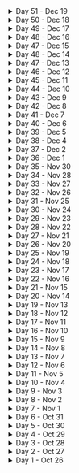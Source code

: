 <details>
   <summary>Day 51 - Dec 19</summary>
   
    - portfolio updation
    
</details>

<details>
   <summary>Day 50 - Dec 18</summary>
   
  - 🗞 [News](https://www.hindustantimes.com/technology/google-suspended-2-500-fraudulent-loan-apps-on-play-store-fm-sitharaman-101702905875291.html) - Google suspended 2,500 fraudulent loan apps on Play Store: FM Sitharaman
   - 🧠 Facts - Giraffes need surprisingly little sleep. The average giraffe sleeps for 4.6 hours per day. 
    
</details>

<details>
   <summary>Day 49 - Dec 17</summary>
   
    - portfolio updation
    
</details>

<details>
   <summary>Day 48 - Dec 16</summary>
   
    - portfolio updation
    
</details>

<details>
   <summary>Day 47 - Dec 15</summary>
   
    - portfolio updation
    
</details>

<details>
   <summary>Day 48 - Dec 14</summary>
   
  - 🗞 [News](https://www.livemint.com/technology/tech-news/elon-musks-grok-ai-is-now-available-in-india-heres-how-you-can-get-access-to-the-chatbot-xai-11702519015854.html) - Elon Musk's Grok AI is now available for users in India
   - 🧠 Facts - grinch - a person who is mean-spirited and unfriendly
    
</details>

<details>
   <summary>Day 47 - Dec 13</summary>
   
  - 🗞 [News](https://www.hindustantimes.com/cities/bengaluru-news/vande-bharat-express-likely-to-be-started-between-bengaluru-coimbatore-details-101702372633381.html) - Apprenticeship Openings Jump By 75% Across India, Engineering, Industrial Sectors Take Lead: TeamLease Report
   - 🧠 Facts - win·some - attractive or appealing in appearance or character:
    
</details>

<details>
   <summary>Day 46 - Dec 12</summary>
   
    - devlopment of twinsta
    
</details>

<details>
   <summary>Day 45 - Dec 11</summary>
   
    - devlopment of twinsta
    
</details>

<details>
   <summary>Day 44 - Dec 10</summary>
   
    - devlopment of twinsta
    
</details>

<details>
   <summary>Day 43 - Dec 9</summary>
   
    - devlopment of twinsta
    
</details>

<details>
   <summary>Day 42 - Dec 8</summary>
   
    - devlopment of twinsta
    
</details>

<details>
   <summary>Day 41 - Dec 7</summary>
   
       - 🗞 [News](https://www.thequint.com/tech-and-auto/tech-news/google-introduces-gmail-ai-update-to-fight-spam-know-about-retvec-feature) - Google Introduces Gmail AI Update To Fight Spam; Know About the 'RETVec'(Resilient and Efficient Text Vectorizer) Feature
   - 🧠 Facts - tran·quil·i·ty - the quality or state of being tranquil; calm:
    
</details>

<details>
   <summary>Day 40 - Dec 6</summary>
   
       - 🗞 [News](https://knnindia.co.in/news/newsdetails/economy/apprenticeship-openings-jump-by-75-across-india-engineering-industrial-sectors-take-lead-teamlease-report?utm_source=newsshowcase&utm_medium=gnews&utm_campaign=CDAqEAgAKgcICjCUh6sLMJGSwwMwn-TKAg&utm_content=rundown) - Apprenticeship Openings Jump By 75% Across India, Engineering, Industrial Sectors Take Lead: TeamLease Report
   - 🧠 Facts - lev·i·ty - humor or frivolity, especially the treatment of a serious matter with humor or in a manner lacking due respect:
    
</details>

<details>
   <summary>Day 39 - Dec 5</summary>
   
    - devlopment of twinsta
    
</details>

<details>
   <summary>Day 38 - Dec 4</summary>
   
    - devlopment of twinsta
    
</details>

<details>
   <summary>Day 37 - Dec 2</summary>
   
    - devlopment of twinsta
    
</details>

<details>
   <summary>Day 36 - Dec 1</summary>

    - 🗞 [News](https://zeenews.india.com/electric-vehicles/tesla-cybertruck-launched-in-us-market-priced-much-higher-than-expected-2694079.html) - Tesla Cybertruck Launched In US Market, Priced Much Higher Than Expected
   - 🧠 Facts - resilient - strong enough to deal with illness, a shock, change, etc.
    
</details>

<details>
   <summary>Day 35 - Nov 30</summary>

    - 🗞 [News](https://news.google.com/articles/CBMiUWh0dHBzOi8vd3d3LmZvbmVhcmVuYS5jb20vYmxvZy80MTE0NzEvZ29vZ2xlLXBsYXktYmVzdC1hcHBzLWdhbWVzLTIwMjMtaW5kaWEuaHRtbNIBVWh0dHBzOi8vd3d3LmZvbmVhcmVuYS5jb20vYmxvZy80MTE0NzEvZ29vZ2xlLXBsYXktYmVzdC1hcHBzLWdhbWVzLTIwMjMtaW5kaWEuaHRtbC9hbXA?hl=en-IN&gl=IN&ceid=IN%3Aen) - best apps and games of 2023 on Google Play in India
   - 🧠 Facts - sough - make a moaning, whistling, or rushing sound:
    
</details>

<details>
   <summary>Day 34 - Nov 28</summary>

    - 🗞 [News](https://www.indiatvnews.com/technology/news/your-gmail-account-will-be-deleted-on-december-1-if-google-2023-11-28-904740) - Your gmail account will be deleted on December 1
   - 🧠 Facts - Detritus refers to debris—that is, the pieces that remain when something breaks, falls apart, or is destroyed.
    
</details>

<details>
   <summary>Day 33 - Nov 27</summary>

    - 🗞 [News](https://odishatv.in/news/national/over-99-mobile-phones-used-in-india-are-made-in-india-ashwini-vaishnaw-221265?utm_source=newsshowcase&utm_medium=gnews&utm_campaign=CDAqEAgAKgcICjDkxoYLMIjGhAMwwe8W&utm_content=rundown) - Over 99% mobile phones used in India are made in India: Ashwini Vaishnaw
   - 🧠 Facts - Culprit refers to a person who has committed a crime or done something wrong. Culprit can also refer to the source or cause of a problem.
    
</details>

<details>
   <summary>Day 32 - Nov 26</summary>

    - 🗞 [News](https://www.businesstoday.in/technology/news/story/foxconns-hon-hai-announces-16-bn-factory-investment-in-india-407279-2023-11-27) - Foxconn's Hon Hai announces $1.6-bn factory investment in India
   - 🧠 Facts - met·a·phor - a figure of speech in which a word or phrase is applied to an object or action to which it is not literally applicable
    
</details>

<details>
   <summary>Day 31 - Nov 25</summary>

   - devlopment of twinsta
    
</details>

<details>
   <summary>Day 30 - Nov 24</summary>

   - devlopment of twinsta
    
</details>

<details>
   <summary>Day 29 - Nov 23</summary>

   - started devlopment of twinsta
    
</details>

<details>
   <summary>Day 28 - Nov 22</summary>

   - 🗞 [News](https://www.ndtv.com/world-news/sam-altman-to-return-as-openai-ceo-4595396) - Massive Twist In OpenAI Saga, Sam Altman Returns As CEO Within 5 Days
   - 🧠 Facts - gour·mand - a person who enjoys eating and often eats too much.
</details>

<details>
   <summary>Day 27 - Nov 21</summary>

   - 🗞 [News](https://news.google.com/articles/CBMigAFodHRwczovL3d3dy5jbmJjdHYxOC5jb20vdGVjaG5vbG9neS9taWNyb3NvZnQtdW52ZWlscy1vdXRsb29rLWxpdGUtd2l0aC1zbXMtbG9jYWwtbGFuZ3VhZ2Utc3VwcG9ydC1mb3ItaW5kaWFuLXVzZXJzLTE4Mzc1MTQxLmh0bdIBhAFodHRwczovL3d3dy5jbmJjdHYxOC5jb20vdGVjaG5vbG9neS9taWNyb3NvZnQtdW52ZWlscy1vdXRsb29rLWxpdGUtd2l0aC1zbXMtbG9jYWwtbGFuZ3VhZ2Utc3VwcG9ydC1mb3ItaW5kaWFuLXVzZXJzLTE4Mzc1MTQxLmh0bS9hbXA?hl=en-IN&gl=IN&ceid=IN%3Aen) - Microsoft unveils Outlook Lite with SMS, local language support for Indian users
   - 🧠 Facts - In Los Angeles, there are fewer people than there are cars.
</details>

<details>
   <summary>Day 26 - Nov 20</summary>

   - 🗞 [News](https://timesofindia.indiatimes.com/gadgets-news/microsoft-hires-former-chatgpt-boss-sam-altman-to-lead-ai-team/articleshow/105351543.cms) - Microsoft hires former ChatGPT boss Sam Altman to lead AI team
   - 🧠 Facts - Donkey's milk is the best natural substitute for human milk.
</details>

<details>
   <summary>Day 25 - Nov 19</summary>

   - 🗞 [News](https://twitter.com/stats_feed/status/1725906996979773855?ref_src=twsrc%5Etfw%7Ctwcamp%5Etweetembed%7Ctwterm%5E1725906996979773855%7Ctwgr%5E51c7ed46f04d4d7bc1af47b2f8c7b60dbbe37a05%7Ctwcon%5Es1_&ref_url=https%3A%2F%2Fwww.livemint.com%2Fcompanies%2Fpeople%2Ffrom-apples-steve-jobs-to-openais-sam-altman-heres-the-list-of-founders-fired-from-their-own-companies-11700372220909.html) - Sam Altman fired as OpenAI CEO
   - 🧠 Facts - According to the Bible, the chicken came before the egg (Genesis 1:20-22).
</details>

<details>
   <summary>Day 24 - Nov 18</summary>

   - <img align="center" src="https://raw.githubusercontent.com/rahuldkjain/github-profile-readme-generator/master/src/images/icons/Social/youtube.svg" height="15" width="15" />[
      Youtube](https://mail.google.com/mail/u/0/#starred/FMfcgzGwHfkkbRKKnrCgvsxxMLWPBCXq) - Rakuten Technology Conference 2023
   - 🗞 [News](https://www.cnbctv18.com/technology/sam-altman-fired-as-openai-ceo-how-the-tech-world-reacted-18354441.htm) - Sam Altman fired as OpenAI CEO
   - 🧠 Facts - With 16 percent of total global production India is the world largest producer of milk in the world. 
</details>

<details>
   <summary>Day 23 - Nov 17</summary>

   - <img align="center" src="https://raw.githubusercontent.com/rahuldkjain/github-profile-readme-generator/master/src/images/icons/Social/youtube.svg" height="15" width="15" />[
      Youtube](https://youtube.com/shorts/a-ExHGsk_c8?si=jGuK7sjb8g2LLrgJ) - console log object trick
   - 🗞 [News](https://www.thehindu.com/sci-tech/technology/spotify-use-googles-ai-tailor-podcasts-audiobooks-recommendations/article67540021.ece) - Spotify expanded its partnership with Google Cloud to use large language models (LLMs) to help identify a user’s listening patterns across podcasts and audiobooks 
   - 🧠 Facts - Scotland chose the unicorn as its national animal.
</details>

<details>
   <summary>Day 22 - Nov 16</summary>

   - 🗞 [News](https://www.thehindu.com/sci-tech/technology/google-rolls-out-ai-chatbot-bard-for-teenagers/article67539503.ece) - Google rolls out AI chatbot Bard for teenagers
   - 🧠 Facts - em·pir·i·cal - based on, concerned with, or verifiable by observation or experience rather than theory or pure logic
</details>

<details>
   <summary>Day 21 - Nov 15</summary>

   - <img align="center" src="https://raw.githubusercontent.com/rahuldkjain/github-profile-readme-generator/master/src/images/icons/Social/youtube.svg" height="15" width="15" />[
      Youtube](https://youtube.com/shorts/t5reyDz4eVQ?si=D0iwymzJ_AHoxm6c) - JS trick
   - 🗞 [News](https://www.livemint.com/technology/tech-news/elon-musk-apologizes-after-piyush-goyals-visit-to-tesla-fremont-factory-my-apologies-honor-to-have-11699938795499.html) - Elon Musk apologizes after Piyush Goyal's visit to Tesla Fremont factory
   - 🧠 Facts - trou·vaille - a lucky find: 
</details>

<details>
   <summary>Day 20 - Nov 14</summary>

   - <img align="center" src="https://raw.githubusercontent.com/rahuldkjain/github-profile-readme-generator/master/src/images/icons/Social/youtube.svg" height="15" width="15" />[
      Youtube](https://youtube.com/shorts/bIZ9CD5fy4k?si=hl_atnO1oDFIjj7i) - JS trick
   - 🗞 [News](https://www.newindianexpress.com/business/2023/nov/14/sharechat-co-founders-launch-robotics-start-up-2632734.html) - Sharechat co-founders launch robotics start-up
   - 🧠 Facts - John Walker, the creator of Johnnie Walker Whisky, was a teetotaler and never touched the stuff himself. 
</details>

<details>
   <summary>Day 19 - Nov 13</summary>

   - <img align="center" src="https://raw.githubusercontent.com/rahuldkjain/github-profile-readme-generator/master/src/images/icons/Social/youtube.svg" height="15" width="15" />[
      Youtube](https://youtu.be/m1Au_FuWSps?si=xulSDHBnWpqSS6HH) - Spotify interview question
   - 🗞 [News](https://spacenews.com/spacex-launches-final-pair-of-o3b-mpower-satellites-needed-for-commercial-services/) - SpaceX launches final pair of O3b mPower satellites needed for commercial services
   - 🧠 Facts - Today’s word is mellifluous. It is an adjective that describes something that is sweet and smooth-sounding, like honey or musical
</details>

<details>
   <summary>Day 18 - Nov 12</summary>

   <!-- - <img align="center" src="https://raw.githubusercontent.com/rahuldkjain/github-profile-readme-generator/master/src/images/icons/Social/youtube.svg" height="15" width="15" />[ -->
      Youtube](https://youtu.be/n60Dn0UsbEk?si=_msXvtSDfa8hnGvg) - Array and Array methods
   - 🗞 [News](https://www.gadgetsnow.com/featured/explained-the-blue-vs-green-fight-between-apple-and-google/articleshow/105081508.cms?affid=tilltd&affExtParam2=flipkart_gn_web_slideshow) - The blue vs green fight between Apple and Google
   - 🧠 Facts - A day on Venus lasts longer than a year, it is 243 Earth days.
</details>

<details>
   <summary>Day 17 - Nov 11</summary>

   <!-- - <img align="center" src="https://raw.githubusercontent.com/rahuldkjain/github-profile-readme-generator/master/src/images/icons/Social/youtube.svg" height="15" width="15" />[ -->
      Youtube](https://youtu.be/n60Dn0UsbEk?si=_msXvtSDfa8hnGvg) - Array and Array methods
   - 🗞 [News](https://news.google.com/articles/CBMihQFodHRwczovL3d3dy5oaW5kdXN0YW50aW1lcy5jb20vdGVjaG5vbG9neS9jaGF0Z3B0LW1ha2Vycy12ZWlsZWQtY3Jpbmd5LWNoYXRib3QtZGlnLWF0LWVsb24tbXVzay1pdHMtbmFtZS1pcy1ncm9rLTEwMTY5OTY4ODI1MzY4NS5odG1s0gGJAWh0dHBzOi8vd3d3LmhpbmR1c3RhbnRpbWVzLmNvbS90ZWNobm9sb2d5L2NoYXRncHQtbWFrZXJzLXZlaWxlZC1jcmluZ3ktY2hhdGJvdC1kaWctYXQtZWxvbi1tdXNrLWl0cy1uYW1lLWlzLWdyb2stMTAxNjk5Njg4MjUzNjg1LWFtcC5odG1s?hl=en-IN&gl=IN&ceid=IN%3Aen) - ChatGPT maker's veiled 'cringy chatbot' dig at Elon Musk: ‘Its name is Grok’
   - 🧠 Facts - The name of the automotive company"Jeep" actually derives its name from the military term GP, which stands for General Purpose vehicles. 
</details>

<details>
   <summary>Day 16 - Nov 10</summary>

   - <img align="center" src="https://raw.githubusercontent.com/rahuldkjain/github-profile-readme-generator/master/src/images/icons/Social/youtube.svg" height="15" width="15" />[
      Youtube](https://youtu.be/n60Dn0UsbEk?si=_msXvtSDfa8hnGvg) - Array and Array methods
   - 🗞 [News](https://economictimes.indiatimes.com/tech/technology/apple-delays-work-on-next-years-iphone-mac-software-to-fix-bugs/articleshow/105048526.cms) - Apple delays work on next year’s iPhone, Mac software to fix bugs
   - 🧠 Facts - The world’s first animated feature film was made in Argentina
</details>

<details>
   <summary>Day 15 - Nov 9</summary>

   - <img align="center" src="https://raw.githubusercontent.com/rahuldkjain/github-profile-readme-generator/master/src/images/icons/Social/youtube.svg" height="15" width="15" />[
      Youtube](https://youtu.be/n60Dn0UsbEk?si=_msXvtSDfa8hnGvg) - Array and Array methods
   - 🗞 [News](https://news.google.com/articles/CCAiC1dmcjZBTzJQeEhrmAEB?hl=en-IN&gl=IN&ceid=IN%3Aen) - Disney+ Hotstar Loses 2.8 M Subscribers In Sep Quarter
   - 🧠 Facts - Greenland can't join FIFA because not enough grass grows there for a soccer field.

</details>

<details>
   <summary>Day 14 - Nov 8</summary>

   - <img align="center" src="https://raw.githubusercontent.com/rahuldkjain/github-profile-readme-generator/master/src/images/icons/Social/youtube.svg" height="15" width="15" />[
      Youtube](https://youtu.be/n60Dn0UsbEk?si=_msXvtSDfa8hnGvg) - Array and Array methods
   - 🗞 [News](https://www.msn.com/en-in/lifestyle/smart-living/i-m-a-former-google-recruiter-the-smartest-job-candidates-always-did-these-5-things-to-stand-out/ar-AA1jwGhv?ocid=msedgntp&cvid=efa91bf475eb47178fe82c644efa1073&ei=17) - The smartest job candidates always did these 5 things to stand out.
   - 🧠 Facts - pal·in·drome a word, phrase, or sequence that reads the same backward as forward, e.g., madam or nurses run..

</details>

<details>
   <summary>Day 13 - Nov 7</summary>

   - <img align="center" src="https://raw.githubusercontent.com/rahuldkjain/github-profile-readme-generator/master/src/images/icons/Social/youtube.svg" height="15" width="15" />[
      Youtube](https://youtu.be/n60Dn0UsbEk?si=_msXvtSDfa8hnGvg) - Array and Array methods
   - 🗞 [News](https://youtu.be/qdd2GZ0DVgc?si=EUJhf0K7OXAFwnE_) - Chat gpt 4 turbo dev day glimpse
   - 🧠 Facts - Cockamamie is an adjective used to describe something ridiculous, silly, or incredible.

</details>

<details>
   <summary>Day 12 - Nov 6</summary>

   - <img align="center" src="https://raw.githubusercontent.com/rahuldkjain/github-profile-readme-generator/master/src/images/icons/Social/youtube.svg" height="15" width="15" />[
      Youtube](https://youtu.be/vvanI8NRlSI?si=V_EbdmlMzFxkHuqN) - Functions / Methods
   - 🗞 [News](https://indianexpress.com/article/technology/artificial-intelligence/openai-devday-developers-conference-what-to-expect-where-to-watch-9015297/) - OpenAI’s first-ever developer conference tonight: What to expect and where to watch
   - 🧠 Facts - epitome - a perfect example of something.

</details>

<details>
   <summary>Day 11 - Nov 5</summary>

   - <img align="center" src="https://raw.githubusercontent.com/rahuldkjain/github-profile-readme-generator/master/src/images/icons/Social/youtube.svg" height="15" width="15" />[
      Youtube](https://youtu.be/mA23x39DjbI?si=ZM8nUaaGzvmtnwPw) - Switch / Nested conditions
   - 🗞 [News](https://www.livemint.com/companies/news/elon-musk-says-his-new-ai-bot-grok-will-have-sarcasm-and-access-to-x-information-11699179978073.html) -  Back
Elon Musk Says His New AI Bot ‘Grok’ Will Have Sarcasm and Access to X Information
   - 🧠 Facts -  Venezuela was the first country in the world to abolish the death penalty for all crimes, doing so by Constitution in 1863

</details>

<details>
   <summary>Day 10 - Nov 4</summary>

   - <img align="center" src="https://raw.githubusercontent.com/rahuldkjain/github-profile-readme-generator/master/src/images/icons/Social/youtube.svg" height="15" width="15" />[
      Youtube](https://youtu.be/mA23x39DjbI?si=fcnXF-hUj5cXeMQx) - Functions / Methods
   - 🗞 [News](https://www.news18.com/viral/haryana-pharma-company-gifts-cars-to-employees-on-diwali-honours-them-as-celebrities-8647921.html) - Haryana Pharma Company Gifts Cars to Employees on Diwali, Honours Them as 'Celebrities'
   - 🧠 Facts -  J is the last letter that was added to the English alphabet

</details>

<details>
   <summary>Day 9 - Nov 3</summary>

   - <img align="center" src="https://raw.githubusercontent.com/rahuldkjain/github-profile-readme-generator/master/src/images/icons/Social/youtube.svg" height="15" width="15" />[
      Youtube](https://youtu.be/ldYLYRNaucM?si=uVcqU3HrlJde24Wa) - Java
   - 🗞 [News](https://youtu.be/BF6lfPlAcgc?si=U5kfoX3k9BcFXGRV) - Tata Steel Posts Q2 Net Loss Bigger Than Estimate; But There Is A Silver Lining
   - 🧠 Facts -  Mosquitoes are attracted to certain colors.

</details>

<details>
   <summary>Day 8 - Nov 2</summary>

   - <img align="center" src="https://raw.githubusercontent.com/rahuldkjain/github-profile-readme-generator/master/src/images/icons/Social/youtube.svg" height="15" width="15" />[
      Youtube](https://youtu.be/TAtrPoaJ7gc?si=i_XohLcVBDQDvQJa) - Java
   - 🗞 [News](https://www.airtel.in/press-release/10-2023/airtel-in-partnership-with-ericsson-successfully-tests) - airtel-in-partnership-with-ericsson Test of Reduced Capability (RedCap) software on the Airtel 5G network.This will bring down complexity and extend the battery life of devices while delivering higher data speeds
   - 🧠 Facts - https://medium.com/thefreshwrites/conversions-and-promotions-in-java-d58959c994fa

</details>

<details>
   <summary>Day 7 - Nov 1</summary>

   - <img align="center" src="https://raw.githubusercontent.com/rahuldkjain/github-profile-readme-generator/master/src/images/icons/Social/youtube.svg" height="15" width="15" />[
      Youtube](https://youtube.com/shorts/Votsx3M1i24?si=R0va2eO30cOs9e_K) - Monotonic array
   - 🗞 [News](https://tech.hindustantimes.com/tech/news/cut-apple-scary-fast-event-was-shot-on-iphone-15-pro-max-to-launch-new-imac-macbook-pro-71698827210888.html) - Apple ‘Scary Fast’ event was shot on iPhone 15 Pro Max to launch new iMac, MacBook Pro
   - 🧠 Facts - Jira is the most popular software development project management application. The second most popular is Trello.

</details>

<details>
   <summary>Day 6 - Oct 31</summary>

   - <img align="center" src="https://raw.githubusercontent.com/rahuldkjain/github-profile-readme-generator/master/src/images/icons/Social/youtube.svg" height="15" width="15" />[
      Youtube](https://www.instagram.com/reel/Cy7m0LgrX9t/?igshid=MzRlODBiNWFlZA==) - Loader React
   - 🗞 [News](https://www.investopedia.com/personal-financial-management-pfm-5181311) - Getting started with personal finance
   - 🧠 Facts - A Petabyte is a lot of data - 1L GB = 1 Petabyte

</details>

<details>
   <summary>Day 5 - Oct 30</summary>

   - <img align="center" src="https://raw.githubusercontent.com/rahuldkjain/github-profile-readme-generator/master/src/images/icons/Social/youtube.svg" height="15" width="15" />[
      Youtube](https://youtube.com/shorts/q_nUHURoR24?si=LOPdatSx7vhhG2HC) - Avoid JS mistakes
   - 🗞 [News](https://www.bqprime.com/quarterly-earnings/tvs-motor-q2-results-profit-surges-32-on-higher-sales) - TVS Motor Q2 Results: Profit Surges 32% On Higher Sales
   - 🧠 Facts - In China being a professional Panda hugger is a viable career choice that can earn you up to 32,000$ yearly.

</details>


<details>
   <summary>Day 4 - Oct 29</summary>

   - <img align="center" src="https://raw.githubusercontent.com/rahuldkjain/github-profile-readme-generator/master/src/images/icons/Social/youtube.svg" height="15" width="15" />[
      Youtube](https://youtu.be/0r1SfRoLuzU?si=B24jYtFKdEsWwRTX) - Loops
   - 🗞 [News](https://youtube.com/shorts/hIiz8Km2tpo?si=xQk5pvL4eNaykJHr) - Google 5 intresting search
   - 🧠 Facts - It takes a drop of water 90 days to travel the entire Mississippi River

</details>

<details>
   <summary>Day 3 - Oct 28</summary>

   - <img align="center" src="https://raw.githubusercontent.com/rahuldkjain/github-profile-readme-generator/master/src/images/icons/Social/youtube.svg" height="15" width="15" />[
      Youtube](https://youtu.be/I5srDu75h_M?si=Gf17h7A7ZMRttsHZ) - Java Day 2 - If-else, Switch Break
   - 🗞 [News](https://www.strategyzer.com/library/spotify-business-model#:~:text=It%20uses%20a%20freemium%20revenue,keep%20its%20premium%20experience%20delightful.) - Spotify Buisness Model
   - 🧠 Facts - In China, roughly 20 million trees are chopped down every year to make disposable chopsticks

</details>

<details>
   <summary>Day 2 - Oct 27</summary>

   - <img align="center" src="https://raw.githubusercontent.com/rahuldkjain/github-profile-readme-generator/master/src/images/icons/Social/youtube.svg" height="15" width="15" />[
      Youtube](https://youtu.be/yRpLlJmRo2w?si=GwaKCMs-cOIyZJVM) - Java Day 1 - I/0
   - 🗞 [News](https://analyticsindiamag.com/why-is-everyone-making-genai-laptops/) - GenAI Laptops Future
   - 🧠 Facts - To prove that stomach ulcers are caused by bacteria, Barry Marshall drank broth filled with infectious bacteria, got ulcers, then cured himself with antibiotics. He won a Nobel Prize in 2005..

</details>

<details>
   <summary>Day 1 - Oct 26</summary>

   - <img align="center" src="https://raw.githubusercontent.com/rahuldkjain/github-profile-readme-generator/master/src/images/icons/Social/youtube.svg" height="15" width="15" />[
      Youtube](https://youtube.com/shorts/ilyWzhrV4o0?si=4pBSIgFNiq-tK1T2) - Js forloop and foreach loop
   - 🗞 [News](https://www.hindustantimes.com/business/adani-group-to-raise-4-billion-to-fund-green-hydrogen-plans-101698325168137.html) - Adani Group to raise $4 billion to fund green hydrogen plans
   - 🧠 Facts - NASA’s internet speed is 91 GB per second.

</details>